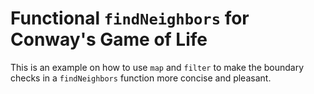 # Functional `findNeighbors` for Conway's Game of Life

This is an example on how to use `map` and `filter` to make the boundary checks in a `findNeighbors` function more concise and pleasant.
